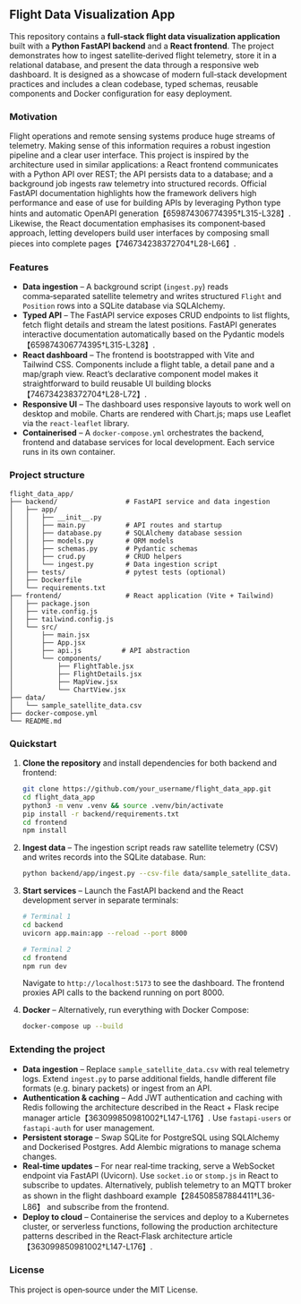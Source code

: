 ## Flight Data Visualization App

This repository contains a **full‑stack flight data visualization application** built with a **Python FastAPI backend** and a **React frontend**.  The project demonstrates how to ingest satellite‑derived flight telemetry, store it in a relational database, and present the data through a responsive web dashboard.  It is designed as a showcase of modern full‑stack development practices and includes a clean codebase, typed schemas, reusable components and Docker configuration for easy deployment.

### Motivation

Flight operations and remote sensing systems produce huge streams of telemetry.  Making sense of this information requires a robust ingestion pipeline and a clear user interface.  This project is inspired by the architecture used in similar applications: a React frontend communicates with a Python API over REST; the API persists data to a database; and a background job ingests raw telemetry into structured records.  Official FastAPI documentation highlights how the framework delivers high performance and ease of use for building APIs by leveraging Python type hints and automatic OpenAPI generation【659874306774395†L315-L328】.  Likewise, the React documentation emphasises its component‑based approach, letting developers build user interfaces by composing small pieces into complete pages【746734238372704†L28-L66】.

### Features

- **Data ingestion** – A background script (`ingest.py`) reads comma‑separated satellite telemetry and writes structured `Flight` and `Position` rows into a SQLite database via SQLAlchemy.
- **Typed API** – The FastAPI service exposes CRUD endpoints to list flights, fetch flight details and stream the latest positions.  FastAPI generates interactive documentation automatically based on the Pydantic models【659874306774395†L315-L328】.
- **React dashboard** – The frontend is bootstrapped with Vite and Tailwind CSS.  Components include a flight table, a detail pane and a map/graph view.  React’s declarative component model makes it straightforward to build reusable UI building blocks【746734238372704†L28-L72】.
- **Responsive UI** – The dashboard uses responsive layouts to work well on desktop and mobile.  Charts are rendered with Chart.js; maps use Leaflet via the `react‑leaflet` library.
- **Containerised** – A `docker-compose.yml` orchestrates the backend, frontend and database services for local development.  Each service runs in its own container.

### Project structure

```
flight_data_app/
├── backend/                 # FastAPI service and data ingestion
│   ├── app/
│   │   ├── __init__.py
│   │   ├── main.py          # API routes and startup
│   │   ├── database.py      # SQLAlchemy database session
│   │   ├── models.py        # ORM models
│   │   ├── schemas.py       # Pydantic schemas
│   │   ├── crud.py          # CRUD helpers
│   │   └── ingest.py        # Data ingestion script
│   ├── tests/               # pytest tests (optional)
│   ├── Dockerfile
│   └── requirements.txt
├── frontend/                # React application (Vite + Tailwind)
│   ├── package.json
│   ├── vite.config.js
│   ├── tailwind.config.js
│   └── src/
│       ├── main.jsx
│       ├── App.jsx
│       ├── api.js          # API abstraction
│       └── components/
│           ├── FlightTable.jsx
│           ├── FlightDetails.jsx
│           ├── MapView.jsx
│           └── ChartView.jsx
├── data/
│   └── sample_satellite_data.csv
├── docker-compose.yml
└── README.md
```

### Quickstart

1. **Clone the repository** and install dependencies for both backend and frontend:

   ```bash
   git clone https://github.com/your_username/flight_data_app.git
   cd flight_data_app
   python3 -m venv .venv && source .venv/bin/activate
   pip install -r backend/requirements.txt
   cd frontend
   npm install
   ```

2. **Ingest data** – The ingestion script reads raw satellite telemetry (CSV) and writes records into the SQLite database.  Run:

   ```bash
   python backend/app/ingest.py --csv-file data/sample_satellite_data.csv
   ```

3. **Start services** – Launch the FastAPI backend and the React development server in separate terminals:

   ```bash
   # Terminal 1
   cd backend
   uvicorn app.main:app --reload --port 8000

   # Terminal 2
   cd frontend
   npm run dev
   ```

   Navigate to `http://localhost:5173` to see the dashboard.  The frontend proxies API calls to the backend running on port 8000.

4. **Docker** – Alternatively, run everything with Docker Compose:

   ```bash
   docker-compose up --build
   ```

### Extending the project

- **Data ingestion** – Replace `sample_satellite_data.csv` with real telemetry logs.  Extend `ingest.py` to parse additional fields, handle different file formats (e.g. binary packets) or ingest from an API.
- **Authentication & caching** – Add JWT authentication and caching with Redis following the architecture described in the React + Flask recipe manager article【363099850981002†L147-L176】.  Use `fastapi-users` or `fastapi-auth` for user management.
- **Persistent storage** – Swap SQLite for PostgreSQL using SQLAlchemy and Dockerised Postgres.  Add Alembic migrations to manage schema changes.
- **Real‑time updates** – For near real‑time tracking, serve a WebSocket endpoint via FastAPI (Uvicorn).  Use `socket.io` or `stomp.js` in React to subscribe to updates.  Alternatively, publish telemetry to an MQTT broker as shown in the flight dashboard example【284508587884411†L36-L86】 and subscribe from the frontend.
- **Deploy to cloud** – Containerise the services and deploy to a Kubernetes cluster, or serverless functions, following the production architecture patterns described in the React‑Flask architecture article【363099850981002†L147-L176】.

### License

This project is open‑source under the MIT License.
